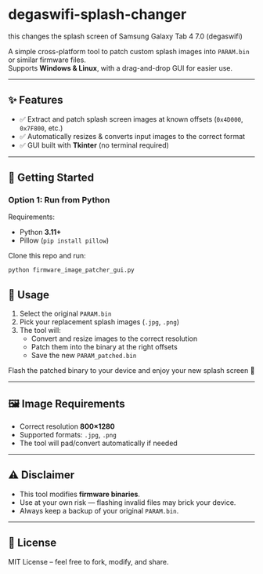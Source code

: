 # degaswifi-splash-changer
this changes the splash screen of Samsung Galaxy Tab 4 7.0 (degaswifi)

A simple cross-platform tool to patch custom splash images into `PARAM.bin` or similar firmware files.  
Supports **Windows & Linux**, with a drag-and-drop GUI for easier use.

---

## ✨ Features
- ✅ Extract and patch splash screen images at known offsets (`0x4D000`, `0x7F800`, etc.)
- ✅ Automatically resizes & converts input images to the correct format
- ✅ GUI built with **Tkinter** (no terminal required)

---

## 🚀 Getting Started

### Option 1: Run from Python
Requirements:
- Python **3.11+**
- Pillow (`pip install pillow`)

Clone this repo and run:
```bash
python firmware_image_patcher_gui.py
```

## 📂 Usage
1. Select the original `PARAM.bin`
2. Pick your replacement splash images (`.jpg`, `.png`)
3. The tool will:
   - Convert and resize images to the correct resolution
   - Patch them into the binary at the right offsets
   - Save the new `PARAM_patched.bin`

Flash the patched binary to your device and enjoy your new splash screen 🎉

---

## 🖼️ Image Requirements
- Correct resolution **800×1280** 
- Supported formats: `.jpg`, `.png`
- The tool will pad/convert automatically if needed

---

## ⚠️ Disclaimer
- This tool modifies **firmware binaries**.  
- Use at your own risk — flashing invalid files may brick your device.  
- Always keep a backup of your original `PARAM.bin`.

---

## 📜 License
MIT License – feel free to fork, modify, and share.
